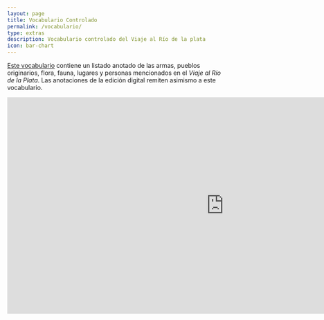 ```yaml
---
layout: page
title: Vocabulario Controlado
permalink: /vocabulario/
type: extras
description: Vocabulario controlado del Viaje al Río de la plata
icon: bar-chart
---
```


[Este vocabulario](https://terminologias.filo.uba.ar/vocabs/1006/) contiene un listado anotado de las armas, pueblos originarios, flora, fauna, lugares y personas mencionados en el *Viaje al Río de la Plata*. 
Las anotaciones de la edición digital remiten asimismo a este vocabulario.

<embed src="https://terminologias.filo.uba.ar/vocabs/1006" style="width:1000px; height: 500px;">
